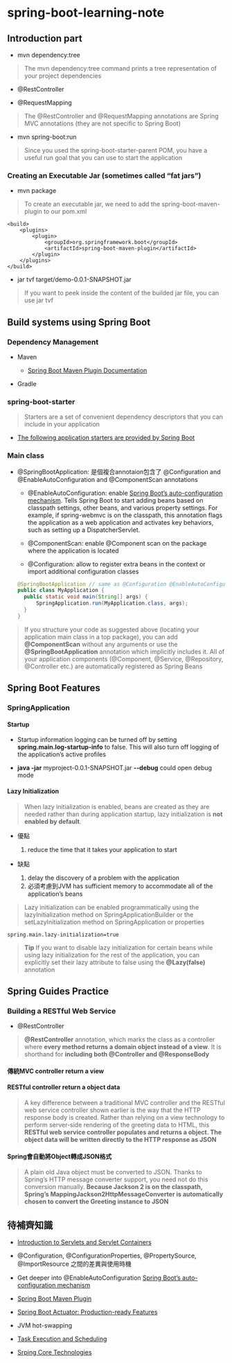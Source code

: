 # spring-boot-learning-note

## Introduction part

* mvn dependency:tree

> The mvn dependency:tree command prints a tree representation of your project dependencies

* @RestController

* @RequestMapping

> The @RestController and @RequestMapping annotations are Spring MVC annotations (they are not specific to Spring Boot)

* mvn spring-boot:run

> Since you used the spring-boot-starter-parent POM, you have a useful run goal that you can use to start the application

### Creating an Executable Jar (sometimes called “fat jars”)

* mvn package

> To create an executable jar, we need to add the spring-boot-maven-plugin to our pom.xml

```pom
<build>
    <plugins>
        <plugin>
            <groupId>org.springframework.boot</groupId>
            <artifactId>spring-boot-maven-plugin</artifactId>
        </plugin>
    </plugins>
</build>
```

* jar tvf target/demo-0.0.1-SNAPSHOT.jar

> If you want to peek inside the content of the builded jar file, you can use jar tvf

## Build systems using Spring Boot

### Dependency Management

* Maven
  * [Spring Boot Maven Plugin Documentation](https://docs.spring.io/spring-boot/docs/2.5.0/maven-plugin/reference/htmlsingle/#?.?)

* Gradle

### spring-boot-starter

> Starters are a set of convenient dependency descriptors that you can include in your application

* [The following application starters are provided by Spring Boot](https://docs.spring.io/spring-boot/docs/current/reference/html/using.html#using.build-systems.starters)

### Main class

* @SpringBootApplication: 是個複合annotaion包含了 @Configuration and @EnableAutoConfiguration and @ComponentScan annotations

  * @EnableAutoConfiguration: enable [Spring Boot’s auto-configuration mechanism](https://docs.spring.io/spring-boot/docs/current/reference/html/using.html#using.auto-configuration). Tells Spring Boot to start adding beans based on classpath settings, other beans, and various property settings. For example, if spring-webmvc is on the classpath, this annotation flags the application as a web application and activates key behaviors, such as setting up a DispatcherServlet.

  * @ComponentScan: enable @Component scan on the package where the application is located
  * @Configuration: allow to register extra beans in the context or import additional configuration classes

  ```JAVA
  @SpringBootApplication // same as @Configuration @EnableAutoConfiguration @ComponentScan
  public class MyApplication {
    public static void main(String[] args) {
        SpringApplication.run(MyApplication.class, args);
    }
  }
  ```

> If you structure your code as suggested above (locating your application main class in a top package), you can add **@ComponentScan** without any arguments or use the **@SpringBootApplication** annotation which implicitly includes it. All of your application components (@Component, @Service, @Repository, @Controller etc.) are automatically registered as Spring Beans

## Spring Boot Features

### SpringApplication

#### Startup

* Startup information logging can be turned off by setting **spring.main.log-startup-info** to false. This will also turn off logging of the application’s active profiles

* **java -jar** myproject-0.0.1-SNAPSHOT.jar **--debug** could open debug mode

#### Lazy Initialization

> When lazy initialization is enabled, beans are created as they are needed rather than during application startup, lazy initialization is **not enabled by default**.

* 優點
  1. reduce the time that it takes your application to start

* 缺點
  1. delay the discovery of a problem with the application
  2. 必須考慮到JVM has sufficient memory to accommodate all of the application’s beans

> Lazy initialization can be enabled programmatically using the lazyInitialization method on SpringApplicationBuilder or the setLazyInitialization method on SpringApplication or properties

```PROPERTIES
spring.main.lazy-initialization=true
```

> **Tip** If you want to disable lazy initialization for certain beans while using lazy initialization for the rest of the application, you can explicitly set their lazy attribute to false using the **@Lazy(false)** annotation

## Spring Guides Practice

### Building a RESTful Web Service

* @RestController

> **@RestController** annotation, which marks the class as a controller where **every method returns a domain object instead of a view**. It is shorthand for **including both @Controller and @ResponseBody**

#### 傳統MVC controller return a view

#### RESTful controller return a object data

> A key difference between a traditional MVC controller and the RESTful web service controller shown earlier is the way that the HTTP response body is created. Rather than relying on a view technology to perform server-side rendering of the greeting data to HTML, this **RESTful web service controller populates and returns a object. The object data will be written directly to the HTTP response as JSON**

#### Spring會自動將Object轉成JSON格式

> A plain old Java object must be converted to JSON. Thanks to Spring’s HTTP message converter support, you need not do this conversion manually. **Because Jackson 2 is on the classpath, Spring’s MappingJackson2HttpMessageConverter is automatically chosen to convert the Greeting instance to JSON**

## 待補齊知識

* [Introduction to Servlets and Servlet Containers](https://www.baeldung.com/java-servlets-containers-intro)

* @Configuration, @ConfigurationProperties, @PropertySource, @ImportResource 之間的差異與使用時機

* Get deeper into @EnableAutoConfiguration [Spring Boot’s auto-configuration mechanism](https://docs.spring.io/spring-boot/docs/current/reference/html/using.html#using.auto-configuration)

* [Spring Boot Maven Plugin](https://docs.spring.io/spring-boot/docs/2.5.0/maven-plugin/reference/htmlsingle/#?.?)

* [Spring Boot Actuator: Production-ready Features](https://docs.spring.io/spring-boot/docs/current/reference/html/actuator.html#actuator.enabling)

* JVM hot-swapping

* [Task Execution and Scheduling](https://docs.spring.io/spring-framework/docs/current/reference/html/integration.html#scheduling)

* [Srping Core Technologies](https://docs.spring.io/spring-framework/docs/current/reference/html/core.html#spring-core)

